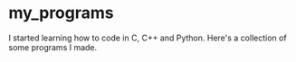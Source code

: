 # my_programs
I started learning how to code in C, C++ and Python. Here's a collection of some programs I made.
